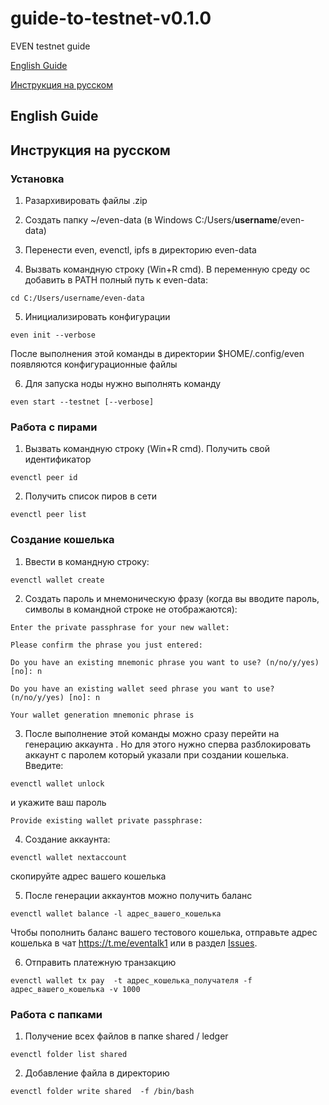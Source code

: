 # guide-to-testnet-v0.1.0
EVEN testnet guide

[English Guide](https://github.com/evenfound/guide-to-testnet-v0.1.0#english-guide)

[Инструкция на русском](https://github.com/evenfound/guide-to-testnet-v0.1.0#инструкция-на-русском)
## English Guide
## Инструкция на русском
### Установка 

1. Разархивировать файлы .zip

2. Создать папку ~/even-data (в Windows C:/Users/**username**/even-data)

3. Перенести even, evenctl, ipfs в директорию even-data

4. Вызвать командную строку (Win+R cmd). В переменную среду ос добавить в PATH  полный путь к even-data:

`cd C:/Users/username/even-data`

5. Инициализировать конфигурации 

`even init --verbose`

После выполнения этой команды в директории $HOME/.config/even появляются конфигурационные файлы 

6. Для запуска ноды нужно выполнять команду

`even start --testnet [--verbose]`


### Работа с пирами 

1. Вызвать командную строку (Win+R cmd). Получить свой идентификатор 

`evenctl peer id`

2. Получить список пиров в сети 

`evenctl peer list`

### Создание кошелька 

1. Ввести в командную строку:

`evenctl wallet create`

2. Создать пароль и мнемоническую фразу (когда вы вводите пароль, символы в командной строке не отображаются):

`Enter the private passphrase for your new wallet: `

`Please confirm the phrase you just entered: `

`Do you have an existing mnemonic phrase you want to use? (n/no/y/yes) [no]: n`

`Do you have an existing wallet seed phrase you want to use? (n/no/y/yes) [no]: n`

`Your wallet generation mnemonic phrase is`

3. После выполнение этой команды можно сразу перейти на генерацию аккаунта . Но для этого нужно сперва разблокировать 
аккаунт с паролем который указали при создании кошелька. Введите:

`evenctl wallet unlock`

и укажите ваш пароль 

`Provide existing wallet private passphrase: `

4. Создание аккаунта:

`evenctl wallet nextaccount`

скопируйте адрес вашего кошелька

5. После генерации аккаунтов можно получить баланс 

`evenctl wallet balance -l адрес_вашего_кошелька`

Чтобы пополнить баланс вашего тестового кошелька, отправьте адрес кошелька в чат https://t.me/eventalk1 или в раздел [Issues](https://github.com/evenfound/guide-to-testnet-v0.1.0/issues). 

6. Отправить платежную транзакцию

`evenctl wallet tx pay  -t адрес_кошелька_получателя -f адрес_вашего_кошелька -v 1000`

### Работа с папками 

1. Получение всех файлов в папке  shared / ledger

`evenctl folder list shared`

2. Добавление файла в директорию 

`evenctl folder write shared  -f /bin/bash`
